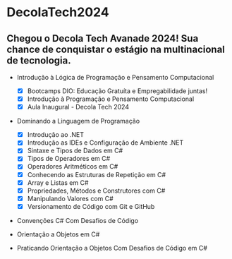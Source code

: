 # DecolaTech2024
## Chegou o Decola Tech Avanade 2024! Sua chance de conquistar o estágio na multinacional de tecnologia.

* Introdução à Lógica de Programação e Pensamento Computacional
	- [x] Bootcamps DIO: Educação Gratuíta e Empregabilidade juntas!
	- [x] Introdução à Programação e Pensamento Computacional
	- [x] Aula Inaugural - Decola Tech 2024

* Dominando a Linguagem de Programação
	- [x] Introdução ao .NET
	- [x] Introdução as IDEs e Configuração de Ambiente .NET
	- [x] Sintaxe e Tipos de Dados em C#
	- [x] Tipos de Operadores em C#
	- [x] Operadores Aritméticos em C#
	- [x] Conhecendo as Estruturas de Repetição em C#
	- [x] Array e Listas em C#
	- [x] Propriedades, Métodos e Construtores com C#
	- [x] Manipulando Valores com C#
	- [x] Versionamento de Código com Git e GitHub

* Convenções C# Com Desafios de Código

* Orientação a Objetos em C#

* Praticando Orientação a Objetos Com Desafios de Código em C#

